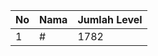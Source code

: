 | No | Nama            | Jumlah Level |
|----|-----------------|--------------|
| 1  | #    |    1782        |

